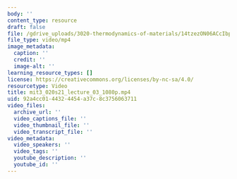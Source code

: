 ```yaml
---
body: ''
content_type: resource
draft: false
file: /gdrive_uploads/3020-thermodynamics-of-materials/14tzezON06ACcIbpLR3I5UeAo9D1wg96G/mit3_020s21_lecture_03_1080p.mp4
file_type: video/mp4
image_metadata:
  caption: ''
  credit: ''
  image-alt: ''
learning_resource_types: []
license: https://creativecommons.org/licenses/by-nc-sa/4.0/
resourcetype: Video
title: mit3_020s21_lecture_03_1080p.mp4
uid: 92a4cc01-4432-4454-a37c-8c3756063711
video_files:
  archive_url: ''
  video_captions_file: ''
  video_thumbnail_file: ''
  video_transcript_file: ''
video_metadata:
  video_speakers: ''
  video_tags: ''
  youtube_description: ''
  youtube_id: ''
---
```

